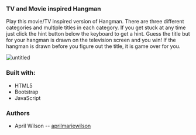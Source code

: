 ### TV and Movie inspired Hangman

Play this movie/TV inspired version of Hangman. There are three different categories and multiple titles in each category. If you get stuck at any time just click  the hint button below the keyboard to get a hint. Guess the title but for your hangman is drawn on the television screen and you win! If the hangman is drawn before you figure out the title, it is game over for you.

![untitled](https://user-images.githubusercontent.com/30710000/41214285-bfcc1910-6d07-11e8-9bbd-d8b6a8213ed1.jpg)

### Built with:
* HTML5
* Bootstrap
* JavaScript

### Authors
* April Wilson -- [aprilmariewilson](https://https://github.com/aprilmariewilson "aprilmariewilson")

